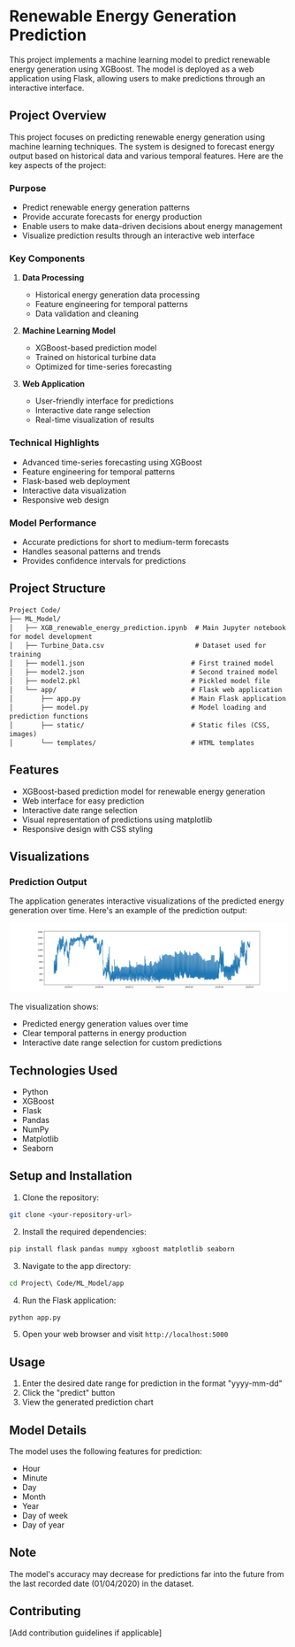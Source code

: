 # Renewable Energy Generation Prediction

This project implements a machine learning model to predict renewable energy generation using XGBoost. The model is deployed as a web application using Flask, allowing users to make predictions through an interactive interface.

## Project Overview

This project focuses on predicting renewable energy generation using machine learning techniques. The system is designed to forecast energy output based on historical data and various temporal features. Here are the key aspects of the project:

### Purpose

- Predict renewable energy generation patterns
- Provide accurate forecasts for energy production
- Enable users to make data-driven decisions about energy management
- Visualize prediction results through an interactive web interface

### Key Components

1. **Data Processing**

   - Historical energy generation data processing
   - Feature engineering for temporal patterns
   - Data validation and cleaning

2. **Machine Learning Model**

   - XGBoost-based prediction model
   - Trained on historical turbine data
   - Optimized for time-series forecasting

3. **Web Application**
   - User-friendly interface for predictions
   - Interactive date range selection
   - Real-time visualization of results

### Technical Highlights

- Advanced time-series forecasting using XGBoost
- Feature engineering for temporal patterns
- Flask-based web deployment
- Interactive data visualization
- Responsive web design

### Model Performance

- Accurate predictions for short to medium-term forecasts
- Handles seasonal patterns and trends
- Provides confidence intervals for predictions

## Project Structure

```
Project Code/
├── ML_Model/
│   ├── XGB_renewable_energy_prediction.ipynb  # Main Jupyter notebook for model development
│   ├── Turbine_Data.csv                       # Dataset used for training
│   ├── model1.json                           # First trained model
│   ├── model2.json                           # Second trained model
│   ├── model2.pkl                            # Pickled model file
│   └── app/                                  # Flask web application
│       ├── app.py                            # Main Flask application
│       ├── model.py                          # Model loading and prediction functions
│       ├── static/                           # Static files (CSS, images)
│       └── templates/                        # HTML templates
```

## Features

- XGBoost-based prediction model for renewable energy generation
- Web interface for easy prediction
- Interactive date range selection
- Visual representation of predictions using matplotlib
- Responsive design with CSS styling

## Visualizations

### Prediction Output

The application generates interactive visualizations of the predicted energy generation over time. Here's an example of the prediction output:

![Energy Generation Prediction](Project%20Code/ML_Model/app/static/output.png)

The visualization shows:

- Predicted energy generation values over time
- Clear temporal patterns in energy production
- Interactive date range selection for custom predictions

## Technologies Used

- Python
- XGBoost
- Flask
- Pandas
- NumPy
- Matplotlib
- Seaborn

## Setup and Installation

1. Clone the repository:

```bash
git clone <your-repository-url>
```

2. Install the required dependencies:

```bash
pip install flask pandas numpy xgboost matplotlib seaborn
```

3. Navigate to the app directory:

```bash
cd Project\ Code/ML_Model/app
```

4. Run the Flask application:

```bash
python app.py
```

5. Open your web browser and visit `http://localhost:5000`

## Usage

1. Enter the desired date range for prediction in the format "yyyy-mm-dd"
2. Click the "predict" button
3. View the generated prediction chart

## Model Details

The model uses the following features for prediction:

- Hour
- Minute
- Day
- Month
- Year
- Day of week
- Day of year

## Note

The model's accuracy may decrease for predictions far into the future from the last recorded date (01/04/2020) in the dataset.

## Contributing

[Add contribution guidelines if applicable]
